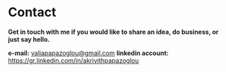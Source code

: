 # Contact

**Get in touch with me if you would like to share an idea, do business, or just say hello.**

**e-mail:** valiapapazoglou@gmail.com
**linkedin account:** https://gr.linkedin.com/in/akrivithpapazoglou
